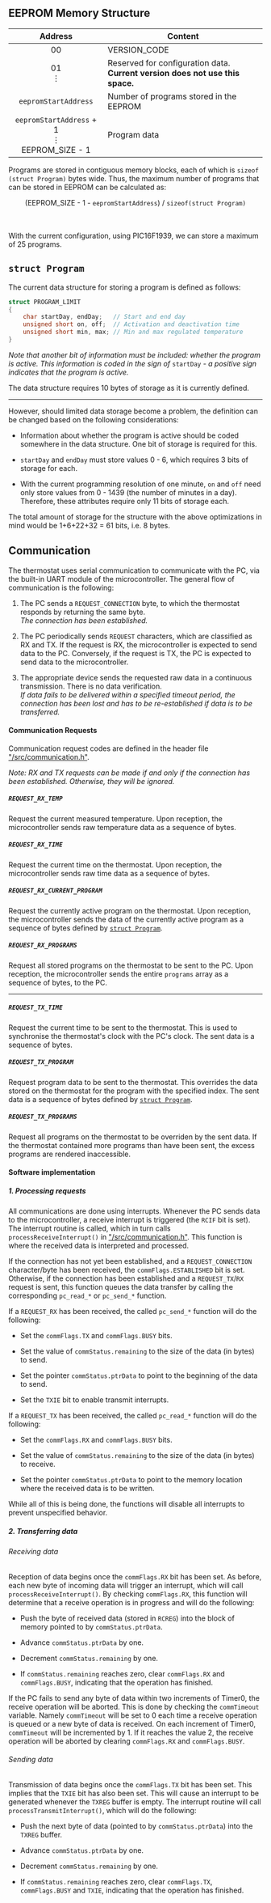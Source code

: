 ## EEPROM Memory Structure <a name="ref_eeprom"></a>

<table>
    <thead>
        <tr>
            <th align="center">Address</th>
            <th align="center">Content</th>
        </tr>
    </thead>
    <tbody>
        <tr>
            <td align="center"> 00 </td>
            <td> VERSION_CODE </td>
        </tr>
        <tr>
            <td align="center" rowspan=2>
                01 <br>
                ⋮
            </td>
            <td align="left" rowspan=2>
                Reserved for configuration data. <br>
                <b>Current version does not use this space.</b>
            </td>
        </tr>
        <tr></tr> <!-- Skip -->
        <tr>
            <td align="center">
                <code>eepromStartAddress</code>
            </td>
            <td>Number of programs stored in the EEPROM</td>
        </tr>
        <tr>
            <td align="center" rowspan=3>
                <code>eepromStartAddress</code> + 1 <br>
                ⋮ <br>
                EEPROM_SIZE - 1
            </td>
            <td align="left" rowspan=3>
                <br>
                Program data
                <br><br>
            </td>
        </tr>
    </tbody>
</table>

Programs are stored in contiguous memory blocks, each of which is `sizeof (struct Program)`
bytes wide. Thus, the maximum number of programs that can be stored in EEPROM can be
calculated as:

<center> (EEPROM_SIZE - 1 - <code>eepromStartAddress</code>) / <code>sizeof(struct Program)</code> </center>
<br><br>

With the current configuration, using PIC16F1939, we can store a maximum of 25 programs.

## `struct Program` <a name="ref_program"></a>

The current data structure for storing a program is defined as follows:
```c
struct PROGRAM_LIMIT
{
    char startDay, endDay;   // Start and end day
    unsigned short on, off;  // Activation and deactivation time
    unsigned short min, max; // Min and max regulated temperature
}
```
_Note that another bit of information must be included: whether the program is active. This information is coded in the sign of_ `startDay` _- a positive sign indicates that the program is active._

The data structure requires 10 bytes of storage as it is currently defined.

---

However, should limited data storage become a problem,
the definition can be changed based on the following considerations:

* Information about whether the program is active should be coded somewhere in the data structure. One bit of storage is required for this.

* `startDay` and `endDay` must store values 0 - 6, which requires 3 bits of storage for each.

* With the current programming resolution of one minute, `on` and `off` need only store values from 0 - 1439 (the number of minutes in a day). Therefore, these attributes require only 11 bits of storage each.

The total amount of storage for the structure with the above optimizations in mind would be 1+6+22+32 = 61 bits, i.e. 8 bytes.

## Communication <a name="ref_comm"></a>

The thermostat uses serial communication to communicate with the PC, via the built-in UART module of the microcontroller. The general flow of communication is the following:

1. The PC sends a `REQUEST_CONNECTION` byte, to which the thermostat responds by returning the same byte. <br>
_The connection has been established._

1. The PC periodically sends `REQUEST` characters, which are classified as RX and TX. If the request is RX, the microcontroller is expected to send data to the PC. Conversely, if the request is TX, the PC is expected to send data to the microcontroller.

1. The appropriate device sends the requested raw data in a continuous transmission. There is no data verification. <br>
_If data fails to be delivered within a specified timeout period, the connection has been lost and has to be re-established if data is to be transferred._

#### Communication Requests

Communication request codes are defined in the header file ["/src/communication.h"](https://github.com/HarisGusic/pic-thermostat/blob/master/src/communication.h).

_Note: RX and TX requests can be made if and only if the connection has been established. Otherwise, they will be ignored._

##### `REQUEST_RX_TEMP`

Request the current measured temperature. Upon reception, the microcontroller sends raw temperature data as a sequence of bytes.

##### `REQUEST_RX_TIME`

Request the current time on the thermostat. Upon reception, the microcontroller sends raw time data as a sequence of bytes.

##### `REQUEST_RX_CURRENT_PROGRAM`

Request the currently active program on the thermostat. Upon reception, the microcontroller sends the data of the currently active program as a sequence of bytes defined by [`struct Program`](#ref_program).

##### `REQUEST_RX_PROGRAMS`

Request all stored programs on the thermostat to be sent to the PC. Upon reception, the microcontroller sends the entire `programs` array as a sequence of bytes, to the PC.

---

##### `REQUEST_TX_TIME`

Request the current time to be sent to the thermostat. This is used to synchronise the thermostat's clock with the PC's clock. The sent data is a sequence of bytes.

##### `REQUEST_TX_PROGRAM`

Request program data to be sent to the thermostat. This overrides the data stored on the thermostat for the program with the specified index. The sent data is a sequence of bytes defined by [`struct Program`](#ref_program).

##### `REQUEST_TX_PROGRAMS`

Request all programs on the thermostat to be overriden by the sent data. If the thermostat contained more programs than have been sent, the excess programs are rendered inaccessible.

#### Software implementation

##### 1. Processing requests
All communications are done using interrupts. Whenever the PC sends data to the microcontroller, a receive interrupt is triggered (the `RCIF` bit is set). The interrupt routine is called, which in turn calls `processReceiveInterrupt()` in ["/src/communication.h"](https://github.com/HarisGusic/pic-thermostat/blob/master/src/communication.h). This function is where the received data is interpreted and processed.

If the connection has not yet been established, and a `REQUEST_CONNECTION` character/byte has been received, the `commFlags.ESTABLISHED` bit is set. Otherwise, if the connection has been established and a `REQUEST_TX`/`RX` request is sent, this function queues the data transfer by calling the corresponding `pc_read_*` or `pc_send_*` function.

If a `REQUEST_RX` has been received, the called `pc_send_*` function will do the following:

* Set the `commFlags.TX` and `commFlags.BUSY` bits.

* Set the value of `commStatus.remaining` to the size of the data (in bytes) to send.

* Set the pointer `commStatus.ptrData` to point to the beginning of the data to send.

* Set the `TXIE` bit to enable transmit interrupts.

If a `REQUEST_TX` has been received, the called `pc_read_*` function will do the following:

* Set the `commFlags.RX` and `commFlags.BUSY` bits.

* Set the value of `commStatus.remaining` to the size of the data (in bytes) to receive.

* Set the pointer `commStatus.ptrData` to point to the memory location where the received data is to be written.

While all of this is being done, the functions will disable all interrupts to prevent unspecified behavior.

##### 2. Transferring data

###### Receiving data

Reception of data begins once the `commFlags.RX` bit has been set. As before, each new byte of incoming data will trigger an interrupt, which will call `processReceiveInterrupt()`. By checking `commFlags.RX`, this function will determine that a receive operation is in progress and will do the following:

* Push the byte of received data (stored in `RCREG`) into the block of memory pointed to by `commStatus.ptrData`.

* Advance `commStatus.ptrData` by one.

* Decrement `commStatus.remaining` by one.

* If `commStatus.remaining` reaches zero, clear `commFlags.RX` and `commFlags.BUSY`, indicating that the operation has finished.

If the PC fails to send any byte of data within two increments of Timer0, the receive operation will be aborted. This is done by checking the `commTimeout` variable. Namely `commTimeout` will be set to 0 each time a receive operation is queued or a new byte of data is received. On each increment of Timer0, `commTimeout` will be incremented by 1. If it reaches the value 2, the receive operation will be aborted by clearing `commFlags.RX` and `commFlags.BUSY`.

###### Sending data

Transmission of data begins once the `commFlags.TX` bit has been set. This implies that the `TXIE` bit has also been set. This will cause an interrupt to be generated whenever the `TXREG` buffer is empty. The interrupt routine will call `processTransmitInterrupt()`, which will do the following:

* Push the next byte of data (pointed to by `commStatus.ptrData`) into the `TXREG` buffer.

* Advance `commStatus.ptrData` by one.

* Decrement `commStatus.remaining` by one.

* If `commStatus.remaining` reaches zero, clear `commFlags.TX`, `commFlags.BUSY` and `TXIE`, indicating that the operation has finished.
